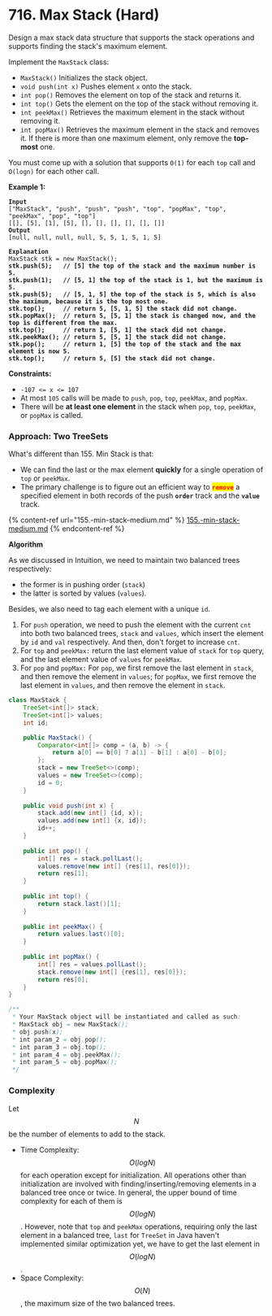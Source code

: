 # 716. Max Stack (Hard)

Design a max stack data structure that supports the stack operations and supports finding the stack's maximum element.

Implement the `MaxStack` class:

* `MaxStack()` Initializes the stack object.
* `void push(int x)` Pushes element `x` onto the stack.
* `int pop()` Removes the element on top of the stack and returns it.
* `int top()` Gets the element on the top of the stack without removing it.
* `int peekMax()` Retrieves the maximum element in the stack without removing it.
* `int popMax()` Retrieves the maximum element in the stack and removes it. If there is more than one maximum element, only remove the **top-most** one.

You must come up with a solution that supports `O(1)` for each `top` call and `O(logn)` for each other call.

**Example 1:**

<pre><code><strong>Input
</strong>["MaxStack", "push", "push", "push", "top", "popMax", "top", "peekMax", "pop", "top"]
[[], [5], [1], [5], [], [], [], [], [], []]
<strong>Output
</strong>[null, null, null, null, 5, 5, 1, 5, 1, 5]

<strong>Explanation
</strong>MaxStack stk = new MaxStack();
<strong>stk.push(5);   // [5] the top of the stack and the maximum number is 5.
</strong><strong>stk.push(1);   // [5, 1] the top of the stack is 1, but the maximum is 5.
</strong><strong>stk.push(5);   // [5, 1, 5] the top of the stack is 5, which is also the maximum, because it is the top most one.
</strong><strong>stk.top();     // return 5, [5, 1, 5] the stack did not change.
</strong><strong>stk.popMax();  // return 5, [5, 1] the stack is changed now, and the top is different from the max.
</strong><strong>stk.top();     // return 1, [5, 1] the stack did not change.
</strong><strong>stk.peekMax(); // return 5, [5, 1] the stack did not change.
</strong><strong>stk.pop();     // return 1, [5] the top of the stack and the max element is now 5.
</strong><strong>stk.top();     // return 5, [5] the stack did not change.
</strong></code></pre>

**Constraints:**

* `-107 <= x <= 107`
* At most `105` calls will be made to `push`, `pop`, `top`, `peekMax`, and `popMax`.
* There will be **at least one element** in the stack when `pop`, `top`, `peekMax`, or `popMax` is called.



### Approach: Two TreeSets

What's different than 155. Min Stack is that:&#x20;

* We can find the last or the max element **quickly** for a single operation of `top` or `peekMax`.&#x20;
* The primary challenge is to figure out an efficient way to <mark style="color:red;">**`remove`**</mark> a specified element in both records of the push **`order`** track and the **`value`** track.

{% content-ref url="155.-min-stack-medium.md" %}
[155.-min-stack-medium.md](155.-min-stack-medium.md)
{% endcontent-ref %}

**Algorithm**

As we discussed in Intuition, we need to maintain two balanced trees respectively:&#x20;

* the former is in pushing order (`stack`)
* the latter is sorted by values (`values`).&#x20;

Besides, we also need to tag each element with a unique `id`.&#x20;

1. For `push` operation, we need to push the element with the current `cnt` into both two balanced trees, `stack` and `values`, which insert the element by `id` and `val` respectively. And then, don't forget to increase `cnt`.
2. For `top` and `peekMax:` return the last element value of `stack` for `top` query, and the last element value of `values` for `peekMax`.
3. For `pop` and `popMax:` For `pop`, we first remove the last element in `stack`, and then remove the element in `values`; for `popMax`, we first remove the last element in `values`, and then remove the element in `stack`.

```java
class MaxStack {
    TreeSet<int[]> stack;
    TreeSet<int[]> values;
    int id;

    public MaxStack() {
        Comparator<int[]> comp = (a, b) -> {
            return a[0] == b[0] ? a[1] - b[1] : a[0] - b[0];
        };
        stack = new TreeSet<>(comp);
        values = new TreeSet<>(comp);
        id = 0;
    }
    
    public void push(int x) {
        stack.add(new int[] {id, x});
        values.add(new int[] {x, id});
        id++;
    }
    
    public int pop() {
        int[] res = stack.pollLast();
        values.remove(new int[] {res[1], res[0]});
        return res[1];
    }
    
    public int top() {
        return stack.last()[1];
    }
    
    public int peekMax() {
        return values.last()[0];
    }
    
    public int popMax() {
        int[] res = values.pollLast();
        stack.remove(new int[] {res[1], res[0]});
        return res[0];
    }
}

/**
 * Your MaxStack object will be instantiated and called as such:
 * MaxStack obj = new MaxStack();
 * obj.push(x);
 * int param_2 = obj.pop();
 * int param_3 = obj.top();
 * int param_4 = obj.peekMax();
 * int param_5 = obj.popMax();
 */
```

### Complexity

Let $$N$$ be the number of elements to add to the stack.

* Time Complexity: $$O(log⁡N)$$ for each operation except for initialization. All operations other than initialization are involved with finding/inserting/removing elements in a balanced tree once or twice. In general, the upper bound of time complexity for each of them is $$O(log⁡N)$$. However, note that `top` and `peekMax` operations, requiring only the last element in a balanced tree, `last` for `TreeSet` in Java haven't implemented similar optimization yet, we have to get the last element in $$O(log⁡N)$$.
* Space Complexity: $$O(N)$$, the maximum size of the two balanced trees.
